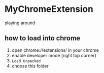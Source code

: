 # MyChromeExtension

playing around

## how to load into chrome
1. open chrome://extensions/ in your chrome
1. enable developer mode (right top corner)
1. `Load Unpacked`
1. choose this folder
